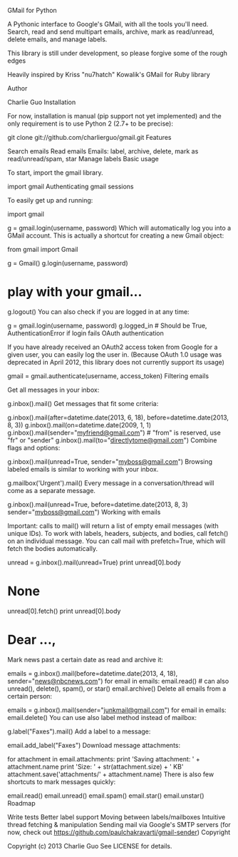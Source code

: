 GMail for Python

A Pythonic interface to Google's GMail, with all the tools you'll need. Search, read and send multipart emails, archive, mark as read/unread, delete emails, and manage labels.

This library is still under development, so please forgive some of the rough edges

Heavily inspired by Kriss "nu7hatch" Kowalik's GMail for Ruby library

Author

Charlie Guo
Installation

For now, installation is manual (pip support not yet implemented) and the only requirement is to use Python 2 (2.7+ to be precise):

git clone git://github.com/charlierguo/gmail.git
Features

Search emails
Read emails
Emails: label, archive, delete, mark as read/unread/spam, star
Manage labels
Basic usage

To start, import the gmail library.

import gmail
Authenticating gmail sessions

To easily get up and running:

import gmail 

g = gmail.login(username, password)
Which will automatically log you into a GMail account. This is actually a shortcut for creating a new Gmail object:

from gmail import Gmail

g = Gmail()
g.login(username, password)
# play with your gmail...
g.logout()
You can also check if you are logged in at any time:

g = gmail.login(username, password)
g.logged_in # Should be True, AuthenticationError if login fails
OAuth authentication

If you have already received an OAuth2 access token from Google for a given user, you can easily log the user in. (Because OAuth 1.0 usage was deprecated in April 2012, this library does not currently support its usage)

gmail = gmail.authenticate(username, access_token)
Filtering emails

Get all messages in your inbox:

g.inbox().mail()
Get messages that fit some criteria:

g.inbox().mail(after=datetime.date(2013, 6, 18), before=datetime.date(2013, 8, 3))
g.inbox().mail(on=datetime.date(2009, 1, 1)
g.inbox().mail(sender="myfriend@gmail.com") # "from" is reserved, use "fr" or "sender"
g.inbox().mail(to="directlytome@gmail.com")
Combine flags and options:

g.inbox().mail(unread=True, sender="myboss@gmail.com")
Browsing labeled emails is similar to working with your inbox.

g.mailbox('Urgent').mail()
Every message in a conversation/thread will come as a separate message.

g.inbox().mail(unread=True, before=datetime.date(2013, 8, 3) sender="myboss@gmail.com")
Working with emails

Important: calls to mail() will return a list of empty email messages (with unique IDs). To work with labels, headers, subjects, and bodies, call fetch() on an individual message. You can call mail with prefetch=True, which will fetch the bodies automatically.

unread = g.inbox().mail(unread=True)
print unread[0].body
# None

unread[0].fetch()
print unread[0].body
# Dear ...,
Mark news past a certain date as read and archive it:

emails = g.inbox().mail(before=datetime.date(2013, 4, 18), sender="news@nbcnews.com")
for email in emails:
    email.read() # can also unread(), delete(), spam(), or star()
    email.archive()
Delete all emails from a certain person:

emails = g.inbox().mail(sender="junkmail@gmail.com")
for email in emails:
    email.delete()
You can use also label method instead of mailbox:

g.label("Faxes").mail()
Add a label to a message:

email.add_label("Faxes")
Download message attachments:

for attachment in email.attachments:
    print 'Saving attachment: ' + attachment.name
    print 'Size: ' + str(attachment.size) + ' KB'
    attachment.save('attachments/' + attachment.name)
There is also few shortcuts to mark messages quickly:

email.read()
email.unread()
email.spam()
email.star()
email.unstar()
Roadmap

Write tests
Better label support
Moving between labels/mailboxes
Intuitive thread fetching & manipulation
Sending mail via Google's SMTP servers (for now, check out https://github.com/paulchakravarti/gmail-sender)
Copyright

Copyright (c) 2013 Charlie Guo
See LICENSE for details.
